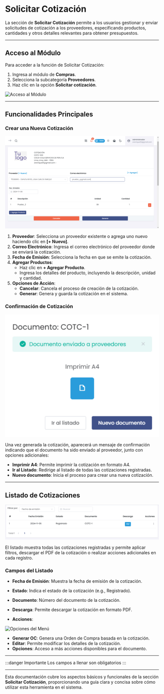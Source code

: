 # Solicitar Cotización

La sección de **Solicitar Cotización** permite a los usuarios gestionar y enviar solicitudes de cotización a los proveedores, especificando productos, cantidades y otros detalles relevantes para obtener presupuestos.

---

## Acceso al Módulo

Para acceder a la función de Solicitar Cotización:
1. Ingresa al módulo de **Compras**.
2. Selecciona la subcategoría **Proveedores**.
3. Haz clic en la opción **Solicitar cotización**.

![Acceso al Módulo](img/Acceso_al_Módulo_Coti.jpg)

---

## Funcionalidades Principales

### Crear una Nueva Cotización

![Crear Nueva Cotización](img/crear_nueva_cotizacion.jpg)

1. **Proveedor**: Selecciona un proveedor existente o agrega uno nuevo haciendo clic en **[+ Nuevo]**.
2. **Correo Electrónico**: Ingresa el correo electrónico del proveedor donde se enviará la cotización.
3. **Fecha de Emisión**: Selecciona la fecha en que se emite la cotización.
4. **Agregar Productos**:
   - Haz clic en **+ Agregar Producto**.
   - Ingresa los detalles del producto, incluyendo la descripción, unidad y cantidad.
5. **Opciones de Acción**:
   - **Cancelar**: Cancela el proceso de creación de la cotización.
   - **Generar**: Genera y guarda la cotización en el sistema.

### Confirmación de Cotización

![Confirmación de Cotización](img/confirmacion_cotizacion.jpg)

Una vez generada la cotización, aparecerá un mensaje de confirmación indicando que el documento ha sido enviado al proveedor, junto con opciones adicionales:

- **Imprimir A4**: Permite imprimir la cotización en formato A4.
- **Ir al Listado**: Redirige al listado de todas las cotizaciones registradas.
- **Nuevo documento**: Inicia el proceso para crear una nueva cotización.

---

## Listado de Cotizaciones

![Listado de Cotizaciones](img/listado_cotizaciones.jpg)

El listado muestra todas las cotizaciones registradas y permite aplicar filtros, descargar el PDF de la cotización o realizar acciones adicionales en cada registro.

### Campos del Listado

- **Fecha de Emisión**: Muestra la fecha de emisión de la cotización.
- **Estado**: Indica el estado de la cotización (e.g., Registrado).
- **Documento**: Número del documento de la cotización.
- **Descarga**: Permite descargar la cotización en formato PDF.


- **Acciones**:

![Opciones del Menú](img/Opciones_del_Menú_Coti.jpg)

  - **Generar OC**: Genera una Orden de Compra basada en la cotización.
  - **Editar**: Permite modificar los detalles de la cotización.
  - **Opciones**: Acceso a más acciones disponibles para el documento.

---

:::danger Importante
Los campos a llenar son obligatorios
:::

---

Esta documentación cubre los aspectos básicos y funcionales de la sección **Solicitar Cotización**, proporcionando una guía clara y concisa sobre cómo utilizar esta herramienta en el sistema.
